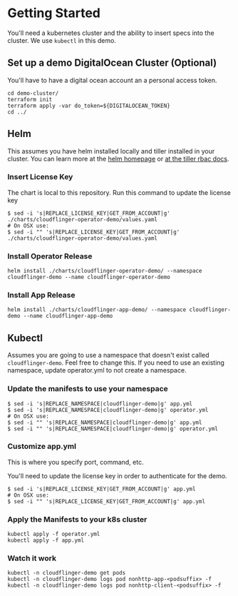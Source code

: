 # Getting Started

You'll need a kubernetes cluster and the ability to insert specs into the cluster. We use `kubectl` in this demo.

## Set up a demo DigitalOcean Cluster (Optional)

You'll have to have a digital ocean account an a personal access token.

```
cd demo-cluster/
terraform init
terraform apply -var do_token=${DIGITALOCEAN_TOKEN}
cd ../
```

## Helm

This assumes you have helm installed locally and tiller installed in your cluster. You can learn more at the [helm homepage](https://helm.sh/) or [at the tiller rbac docs](https://github.com/helm/helm/blob/master/docs/rbac.md#tiller-and-role-based-access-control).

### Insert License Key

The chart is local to this repository. Run this command to update the license key

```
$ sed -i 's|REPLACE_LICENSE_KEY|GET_FROM_ACCOUNT|g' ./charts/cloudflinger-operator-demo/values.yaml
# On OSX use:
$ sed -i "" 's|REPLACE_LICENSE_KEY|GET_FROM_ACCOUNT|g' ./charts/cloudflinger-operator-demo/values.yaml
```

### Install Operator Release

```
helm install ./charts/cloudflinger-operator-demo/ --namespace cloudflinger-demo --name cloudflinger-operator-demo
```

### Install App Release

`helm install ./charts/cloudflinger-app-demo/ --namespace cloudflinger-demo --name cloudflinger-app-demo`

## Kubectl

Assumes you are going to use a namespace that doesn't exist called `cloudflinger-demo`. Feel free to change this. If you need to use an existing namespace, update operator.yml to not create a namespace.

### Update the manifests to use your namespace

```
$ sed -i 's|REPLACE_NAMESPACE|cloudflinger-demo|g' app.yml
$ sed -i 's|REPLACE_NAMESPACE|cloudflinger-demo|g' operator.yml
# On OSX use:
$ sed -i "" 's|REPLACE_NAMESPACE|cloudflinger-demo|g' app.yml
$ sed -i "" 's|REPLACE_NAMESPACE|cloudflinger-demo|g' operator.yml
```

### Customize app.yml

This is where you specify port, command, etc.

You'll need to update the license key in order to authenticate for the demo.

```
$ sed -i 's|REPLACE_LICENSE_KEY|GET_FROM_ACCOUNT|g' app.yml
# On OSX use:
$ sed -i "" 's|REPLACE_LICENSE_KEY|GET_FROM_ACCOUNT|g' app.yml
```

### Apply the Manifests to your k8s cluster

```
kubectl apply -f operator.yml
kubectl apply -f app.yml
```

### Watch it work

```
kubectl -n cloudflinger-demo get pods
kubectl -n cloudflinger-demo logs pod nonhttp-app-<podsuffix> -f
kubectl -n cloudflinger-demo logs pod nonhttp-client-<podsuffix> -f
```

